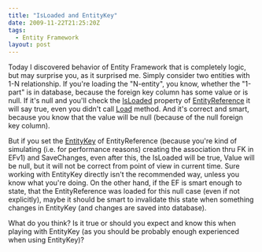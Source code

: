 ```yaml
---
title: "IsLoaded and EntityKey"
date: 2009-11-22T21:25:20Z
tags:
  - Entity Framework
layout: post
---
```

Today I discovered behavior of Entity Framework that is completely logic, but may surprise you, as it surprised me. Simply consider two entities with 1-N relationship. If you're loading the "N-entity", you know, whether the "1-part" is in database, because the foreign key column has some value or is null. If it's null and you'll check the [IsLoaded][1] property of [EntityReference<T>][2] it will say true, even you didn't call [Load][3] method. And it's correct and smart, because you know that the value will be null (because of the null foreign key column).

But if you set the [EntityKey][4] of EntityReference<T> (because you're kind of simulating (i.e. for performance reasons) creating the association thru FK in EFv1) and SaveChanges, even after this, the IsLoaded will be true, Value will be null, but it will not be correct from point of view in current time. Sure working with EntityKey directly isn't the recommended way, unless you know what you're doing. On the other hand, if the EF is smart enough to state, that the EntityReference<T> was loaded for this null case (even if not explicitly), maybe it should be smart to invalidate this state when something changes in EntityKey (and changes are saved into database).

What do you think? Is it true or should you expect and know this when playing with EntityKey (as you should be probably enough experienced when using EntityKey)?

[1]: http://msdn.microsoft.com/en-us/library/system.data.objects.dataclasses.relatedend.isloaded.aspx
[2]: http://msdn.microsoft.com/en-us/library/bb297956.aspx
[3]: http://msdn.microsoft.com/en-us/library/bb896351.aspx
[4]: http://msdn.microsoft.com/en-us/library/system.data.entitykey.aspx
